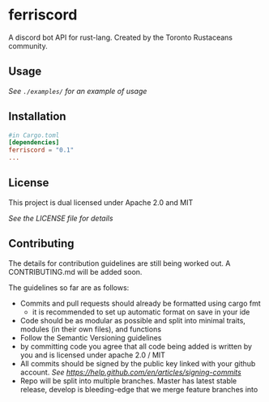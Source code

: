 # ferriscord
A discord bot API for rust-lang. Created by the Toronto Rustaceans community.

## Usage
*See `./examples/` for an example of usage*

## Installation

```toml
#in Cargo.toml
[dependencies]
ferriscord = "0.1"
...
```

## License
This project is dual licensed under Apache 2.0 and MIT

*See the LICENSE file for details*

## Contributing
The details for contribution guidelines are still being worked out. A CONTRIBUTING.md will be added soon.

The guidelines so far are as follows:

- Commits and pull requests should already be formatted using cargo fmt
    - it is recommended to set up automatic format on save in your ide
- Code should be as modular as possible and split into minimal traits, modules (in their own files), and functions
- Follow the Semantic Versioning guidelines
- by committing code you agree that all code being added is written by you and is licensed under apache 2.0 / MIT
- All commits should be signed by the public key linked with your github account. *See https://help.github.com/en/articles/signing-commits*
- Repo will be split into multiple branches. Master has latest stable release, develop is bleeding-edge that we merge feature branches into